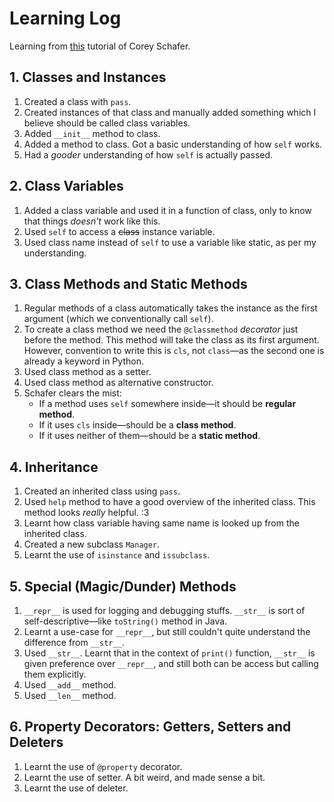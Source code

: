 # Learning Log

Learning from [this](https://www.youtube.com/playlist?list=PL-osiE80TeTsqhIuOqKhwlXsIBIdSeYtc) tutorial of Corey Schafer.



## 1. Classes and Instances
1. Created a class with `pass`.
1. Created instances of that class and manually added something which I believe should be called class variables.
1. Added `__init__` method to class.
1. Added a method to class. Got a basic understanding of how `self` works.
1. Had a *gooder* understanding of how `self` is actually passed.



## 2. Class Variables
1. Added a class variable and used it in a function of class, only to know that things *doesn't* work like this.
1. Used `self` to access a ~~class~~ instance variable.
1. Used class name instead of `self` to use a variable like static, as per my understanding.



## 3. Class Methods and Static Methods
1. Regular methods of a class automatically takes the instance as the first argument (which we conventionally call `self`).
1. To create a class method we need the `@classmethod` *decorator* just before the method. This method will take the class as its first argument. However, convention to write this is `cls`, not `class`—as the second one is already a keyword in Python.
1. Used class method as a setter.
1. Used class method as alternative constructor.
1. Schafer clears the mist:
	- If a method uses `self` somewhere inside—it should be **regular method**.
	- If it uses `cls` inside—should be a **class method**.
	- If it uses neither of them—should be a **static method**.
	


## 4. Inheritance
1. Created an inherited class using `pass`.
1. Used `help` method to have a good overview of the inherited class. This method looks *really* helpful. :3
1. Learnt how class variable having same name is looked up from the inherited class.
1. Created a new subclass `Manager`.
1. Learnt the use of `isinstance` and `issubclass`.



## 5. Special (Magic/Dunder) Methods
1. `__repr__` is used for logging and debugging stuffs. `__str__` is sort of self-descriptive—like `toString()` method in Java.
1. Learnt a use-case for `__repr__`, but still couldn't quite understand the difference from `__str__`.
1. Used `__str__`. Learnt that in the context of `print()` function, `__str__` is given preference over `__repr__`, and still both can be access but calling them explicitly.
1. Used `__add__` method.
1. Used `__len__` method.



## 6. Property Decorators: Getters, Setters and Deleters
1. Learnt the use of `@property` decorator.
1. Learnt the use of setter. A bit weird, and made sense a bit.
1. Learnt the use of deleter.
